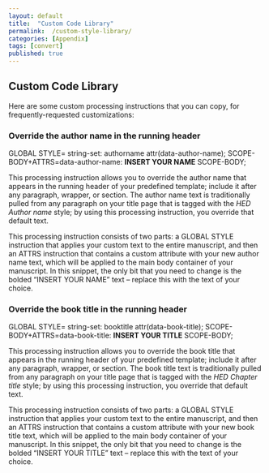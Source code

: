 ```yaml
---
layout: default
title:  "Custom Code Library"
permalink:  /custom-style-library/
categories: [Appendix]
tags: [convert]
published: true
---
```


<section data-type="appendix" class="hsecappendix" data-hederis-type="hsecappendix" id="custom-style-library" data-pi-attrs="id: custom-style-library; data-tags: convert;" role="doc-appendix" data-tags="convert" data-author-name=" " data-book-title=" " title="Custom Code Library"><h1 data-hederis-type="hblkchaptitle" class="hblkchaptitle" id="pMVubp58t">Custom Code Library</h1>
    <p class="hblkp" data-hederis-type="hblkp" id="pOZngvElJ">Here are some custom processing instructions that you can copy, for frequently-requested customizations:</p>
    <section class="hwprsubsection" data-hederis-type="hwprsubsection" id="p9nKZCRUF" data-type="subsection" title="Override the author name in the running header"><h1 data-hederis-type="hblktitle" class="hblktitle" id="psH5A88gY">Override the author name in the running header</h1>
    <div class="hwprliteral" data-hederis-type="hwprliteral" id="ppAZdxR66" data-type="programlisting" role="doc-example"><p class="hblkcode" data-hederis-type="hblkcode" id="pN4WDPCFC">GLOBAL STYLE= string-set: authorname attr(data-author-name); SCOPE-BODY+ATTRS=data-author-name: <strong class="hspanstrong" data-hederis-type="hspanstrong" id="pXHomgcRZ">INSERT YOUR NAME</strong> SCOPE-BODY;</p></div>
    <p class="hblkp" data-hederis-type="hblkp" id="pDFj4e3qE">This processing instruction allows you to override the author name that appears in the running header of your predefined template; include it after any paragraph, wrapper, or section. The author name text is traditionally pulled from any paragraph on your title page that is tagged with the <span class="Emphasis" id="pkyqh22Yd"><em class="hspanem" data-hederis-type="hspanem" id="pME2hWprF">HED Author name</em></span> style; by using this processing instruction, you override that default text.</p>
    <p class="hblkp" data-hederis-type="hblkp" id="pG74sRwVM">This processing instruction consists of two parts: a GLOBAL STYLE instruction that applies your custom text to the entire manuscript, and then an ATTRS instruction that contains a custom attribute with your new author name text, which will be applied to the main body container of your manuscript. In this snippet, the only bit that you need to change is the bolded &#8220;INSERT YOUR NAME&#8221; text &#8211; replace this with the text of your choice.</p>
    </section>
    <section class="hwprsubsection" data-hederis-type="hwprsubsection" id="p2MnzIARQ" data-type="subsection" title="Override the book title in the running header"><h1 data-hederis-type="hblktitle" class="hblktitle" id="p9G5tfeRy">Override the book title in the running header</h1>
    <div class="hwprliteral" data-hederis-type="hwprliteral" id="pcJWc9Ro2" data-type="programlisting" role="doc-example"><p class="hblkcode" data-hederis-type="hblkcode" id="pg2drUwvz">GLOBAL STYLE= string-set: booktitle attr(data-book-title); SCOPE-BODY+ATTRS=data-book-title: <strong class="hspanstrong" data-hederis-type="hspanstrong" id="pRlDiRk5A">INSERT YOUR TITLE</strong> SCOPE-BODY;</p></div>
    <p class="hblkp" data-hederis-type="hblkp" id="p2RcVcoWN">This processing instruction allows you to override the book title that appears in the running header of your predefined template; include it after any paragraph, wrapper, or section. The book title text is traditionally pulled from any paragraph on your title page that is tagged with the <span class="Emphasis" id="p30NH6GB5"><em class="hspanem" data-hederis-type="hspanem" id="p0BwqjCOH">HED Chapter title</em></span> style; by using this processing instruction, you override that default text.</p>
    <p class="hblkp" data-hederis-type="hblkp" id="p1JIJUJyN">This processing instruction consists of two parts: a GLOBAL STYLE instruction that applies your custom text to the entire manuscript, and then an ATTRS instruction that contains a custom attribute with your new book title text, which will be applied to the main body container of your manuscript. In this snippet, the only bit that you need to change is the bolded &#8220;INSERT YOUR TITLE&#8221; text &#8211; replace this with the text of your choice.</p>
    </section>
    </section>
    
